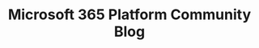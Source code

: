 ---
title: "Microsoft 365 Platform Community Blog"
description: "Community news, updates and articles."
image: "/images/sample-background.webp"
externalUrl: "https://pnp.github.io/blog"
---